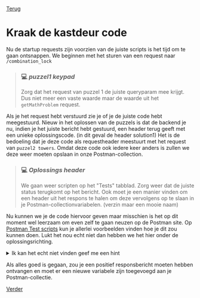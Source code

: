 [Terug](03.%20getTowerOrder.md)

# Kraak de kastdeur code

Nu de startup requests zijn voorzien van de juiste scripts is het tijd om te gaan ontsnappen. We beginnen met het sturen van een request naar `/combination_lock`

> ### :computer: ***puzzel1 keypad***
>
> Zorg dat het request van puzzel 1 de juiste queryparam mee krijgt. Dus niet meer een vaste waarde maar de waarde uit het `getMathProblem` request.

Als je het request hebt verstuurd zie je of je de juiste code hebt meegestuurd. Nieuw in het oplossen van de puzzels is dat de backend je nu, indien je het juiste bericht hebt gestuurd, een header terug geeft met een unieke oplossingscode. (in dit geval de header solution1) Het is de bedoeling dat je deze code als requestheader meestuurt met het request van `puzzel2 towers`. Omdat deze code ook iedere keer anders is zullen we deze weer moeten opslaan in onze Postman-collection.

> ### :computer: ***Oplossings header***
>
> We gaan weer scripten op het "Tests" tabblad. Zorg weer dat de juiste status terugkomt op het bericht. Ook moet je een manier vinden om een header uit het respons te halen om deze vervolgens op te slaan in je Postman-collectionvariabelen. (verzin maar een mooie naam)

Nu kunnen we je de code hiervoor geven maar misschien is het op dit moment wel leerzaam om even zelf te gaan neuzen op de Postman site. Op <a href="https://learning.postman.com/docs/writing-scripts/script-references/test-examples/" target="_blank">Postman Test scripts</a> kun je allerlei voorbeelden vinden hoe je dit zou kunnen doen.  Lukt het nou echt niet dan hebben we het hier onder de oplossingsrichting.

<details>
<summary>Ik kan het echt niet vinden geef me een hint</summary>

### Hint

Om een header uit je respons te halen kun je de volgende code gebruiken

```javascript
    pm.response.headers.get('headername')
```

</details>

Als alles goed is gegaan, zou je een positief responsbericht moeten hebben ontvangen en moet er een nieuwe variabele zijn toegevoegd aan je Postman-collectie.

[Verder](05.%20puzzle2.md)

